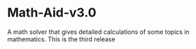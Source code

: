 # Math-Aid-v3.0
A math solver that gives detailed calculations of some topics in mathematics. This is the third release
